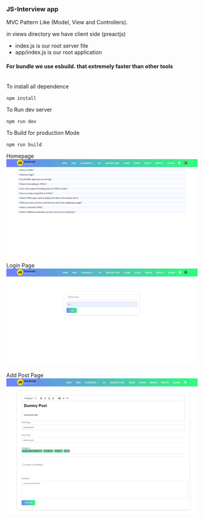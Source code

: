 ### JS-Interview app

MVC Pattern Like (Model, View and Controllers).

in views directory we have client side (preactjs) 

- index.js is our root server file
- app/index.js is our root application


#### For bundle we use esbuild. that extremely faster than other tools 



<br/>
To install all dependence 

```shell
npm install 
```




To Run dev server 

```shell
npm run dev
```

To Build for production Mode 

```shell
npm run build
```

Homepage
![homapge](thumbs/homepage.png)

Login Page
![homapge](thumbs/2022-09-18_171025.png)

Add Post Page
![homapge](thumbs/add-post.png)
